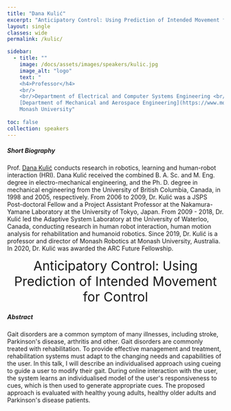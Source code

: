 ```yaml
---
title: "Dana Kulić"
excerpt: "Anticipatory Control: Using Prediction of Intended Movement for Control"
layout: single 
classes: wide
permalink: /kulic/

sidebar:
  - title: ""
    image: /docs/assets/images/speakers/kulic.jpg 
    image_alt: "logo"
    text: "
    <h4>Professor</h4> 
    <br/>
    <br/>Department of Electrical and Computer Systems Engineering <br/>
    [Department of Mechanical and Aerospace Engineering](https://www.monash.edu/engineering/danakulic) <br/>
    Monash University"
  
toc: false 
collection: speakers
---
```


##### Short Biography 


Prof. [Dana Kulić](https://www.monash.edu/engineering/danakulic) conducts research in robotics, learning and human-robot interaction (HRI). Dana Kulić received the combined B. A. Sc. and M. Eng. degree in electro-mechanical engineering, and the Ph. D. degree in mechanical engineering from the University of British Columbia, Canada, in 1998 and 2005, respectively. From 2006 to 2009, Dr. Kulić was a JSPS Post-doctoral Fellow and a Project Assistant Professor at the Nakamura-Yamane Laboratory at the University of Tokyo, Japan. From 2009 - 2018, Dr. Kulić led the Adaptive System Laboratory at the University of Waterloo, Canada, conducting research in human robot interaction, human motion analysis for rehabilitation and humanoid robotics.  Since 2019, Dr. Kulić is a professor and director of Monash Robotics at Monash University, Australia. In 2020, Dr. Kulić was awarded the ARC Future Fellowship. 


<center style="font-size:30px">
Anticipatory Control: Using Prediction of Intended Movement for Control
</center>

##### Abstract

Gait disorders are a common symptom of many illnesses, including stroke, Parkinson's disease, arthritis and other.  Gait disorders are commonly treated with rehabilitation.  To provide effective management and treatment, rehabilitation systems must adapt to the changing needs and capabilities of the user.  In this talk, I will describe an individualised approach using cueing to guide a user to modify their gait. During online interaction with the user, the system learns an individualised model of the user's responsiveness to cues, which is then used to generate appropriate cues.  The proposed approach is evaluated with healthy young adults, healthy older adults and Parkinson's disease patients.


